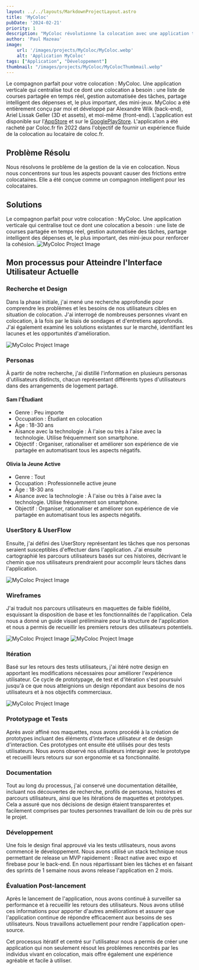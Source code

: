 ```yaml
---
layout: ../../layouts/MarkdownProjectLayout.astro
title: 'MyColoc'
pubDate: '2024-02-21'
priority: 1
description: "MyColoc révolutionne la colocation avec une application tout-en-un qui simplifie la vie commune. Découvrez comment nous avons fusionné gestion des tâches, partage des dépenses et mini-jeux pour créer la parfaite harmonie entre colocataire."
author: 'Paul Mazeau'
image:
    url: '/images/projects/MyColoc/MyColoc.webp'
    alt: 'Application MyColoc'
tags: ["Application", "Développement"]
thumbnail: "/images/projects/MyColoc/MyColocThumbmail.webp"
---
```

Le compagnon parfait pour votre colocation : MyColoc. Une application verticale qui centralise tout ce dont une colocation a besoin : une liste de courses partagée en temps réel, gestion automatisée des tâches, partage intelligent des dépenses et, le plus important, des mini-jeux. MyColoc a été entièrement conçu par moi et développé par Alexandre Wilk (back-end), Ariel Lissak Geller (3D et assets), et moi-même (front-end). L'application est disponible sur l'[AppStore](https://apps.apple.com/tr/app/mycoloc/id1637103231) et sur le [GooglePlayStore](https://play.google.com/store/apps/details?id=com.MyColoc.MyColocApp&hl=fr_CA&gl=Fr). L'application a été racheté par Coloc.fr fin 2022 dans l'objectif de fournir un expérience fluide de la colocation au locataire de coloc.fr. 


## Problème Résolu

Nous résolvons le problème de la gestion de la vie en colocation. Nous nous concentrons sur tous les aspects pouvant causer des frictions entre colocataires. Elle a été conçue comme un compagnon intelligent pour les colocataires.

## Solutions

Le compagnon parfait pour votre colocation : MyColoc. Une application verticale qui centralise tout ce dont une colocation a besoin : une liste de courses partagée en temps réel, gestion automatisée des tâches, partage intelligent des dépenses et, le plus important, des mini-jeux pour renforcer la cohésion.
<img src="/images/projects/MyColoc/MyColoc.webp" alt="MyColoc Project Image" class="blog-content-image"/>

## Mon processus pour Atteindre l'Interface Utilisateur Actuelle

### Recherche et Design

Dans la phase initiale, j'ai mené une recherche approfondie pour comprendre les problèmes et les besoins de nos utilisateurs cibles en situation de colocation. J'ai interrogé de nombreuses personnes vivant en colocation, à la fois par le biais de sondages et d'entretiens approfondis. J'ai également examiné les solutions existantes sur le marché, identifiant les lacunes et les opportunités d'amélioration.

<img src="/images/projects/MyColoc/Data.webp" alt="MyColoc Project Image" class="blog-content-image-details"/>

### Personas

À partir de notre recherche, j'ai distillé l'information en plusieurs personas d'utilisateurs distincts, chacun représentant différents types d'utilisateurs dans des arrangements de logement partagé.

#### Sam l'Étudiant

- Genre : Peu importe
- Occupation : Étudiant en colocation
- Âge : 18-30 ans
- Aisance avec la technologie : À l'aise ou très à l'aise avec la technologie. Utilise fréquemment son smartphone.
- Objectif : Organiser, rationaliser et améliorer son expérience de vie partagée en automatisant tous les aspects négatifs.

#### Olivia la Jeune Active

- Genre : Tout
- Occupation : Professionnelle active jeune
- Âge : 18-30 ans
- Aisance avec la technologie : À l'aise ou très à l'aise avec la technologie. Utilise fréquemment son smartphone.
- Objectif : Organiser, rationaliser et améliorer son expérience de vie partagée en automatisant tous les aspects négatifs.

### UserStory & UserFlow

Ensuite, j'ai défini des UserStory représentant les tâches que nos personas seraient susceptibles d'effectuer dans l'application. J'ai ensuite cartographié les parcours utilisateurs basés sur ces histoires, décrivant le chemin que nos utilisateurs prendraient pour accomplir leurs tâches dans l'application.

<img src="/images/projects/MyColoc/Userflow.webp" alt="MyColoc Project Image" class="blog-content-image-details"/>

### Wireframes

J'ai traduit nos parcours utilisateurs en maquettes de faible fidélité, esquissant la disposition de base et les fonctionnalités de l'application. Cela nous a donné un guide visuel préliminaire pour la structure de l'application et nous a permis de recueillir les premiers retours des utilisateurs potentiels.

<img src="/images/projects/MyColoc/LowFiProto.webp" alt="MyColoc Project Image" class="blog-content-image-details"/>
<img src="/images/projects/MyColoc/LowFiProto2.webp" alt="MyColoc Project Image" class="blog-content-image-details"/>

### Itération

Basé sur les retours des tests utilisateurs, j'ai itéré notre design en apportant les modifications nécessaires pour améliorer l'expérience utilisateur. Ce cycle de prototypage, de test et d'itération s'est poursuivi jusqu'à ce que nous atteignions un design répondant aux besoins de nos utilisateurs et à nos objectifs commerciaux.

<img src="/images/projects/MyColoc/Iteration.webp" alt="MyColoc Project Image" class="blog-content-image-details"/>

### Prototypage et Tests

Après avoir affiné nos maquettes, nous avons procédé à la création de prototypes incluant des éléments d'interface utilisateur et de design d'interaction. Ces prototypes ont ensuite été utilisés pour des tests utilisateurs. Nous avons observé nos utilisateurs interagir avec le prototype et recueilli leurs retours sur son ergonomie et sa fonctionnalité.

### Documentation

Tout au long du processus, j'ai conservé une documentation détaillée, incluant nos découvertes de recherche, profils de personas, histoires et parcours utilisateurs, ainsi que les itérations de maquettes et prototypes. Cela a assuré que nos décisions de design étaient transparentes et facilement comprises par toutes personnes travaillant de loin ou de près sur le projet.

### Développement

Une fois le design final approuvé via les tests utilisateurs, nous avons commencé le développement. Nous avons utilisé un stack technique nous permettant de release un MVP rapidement : React native avec expo et firebase pour le back-end. En nous répartissant bien les tâches et en faisant des sprints de 1 semaine nous avons release l'application en 2 mois. 

### Évaluation Post-lancement

Après le lancement de l'application, nous avons continué à surveiller sa performance et à recueillir les retours des utilisateurs. Nous avons utilisé ces informations pour apporter d'autres améliorations et assurer que l'application continue de répondre efficacement aux besoins de ses utilisateurs. Nous travaillons actuellement pour rendre l'application open-source.

Cet processus itératif et centré sur l'utilisateur nous a permis de créer une application qui non seulement résout les problèmes rencontrés par les individus vivant en colocation, mais offre également une expérience agréable et facile à utiliser.



